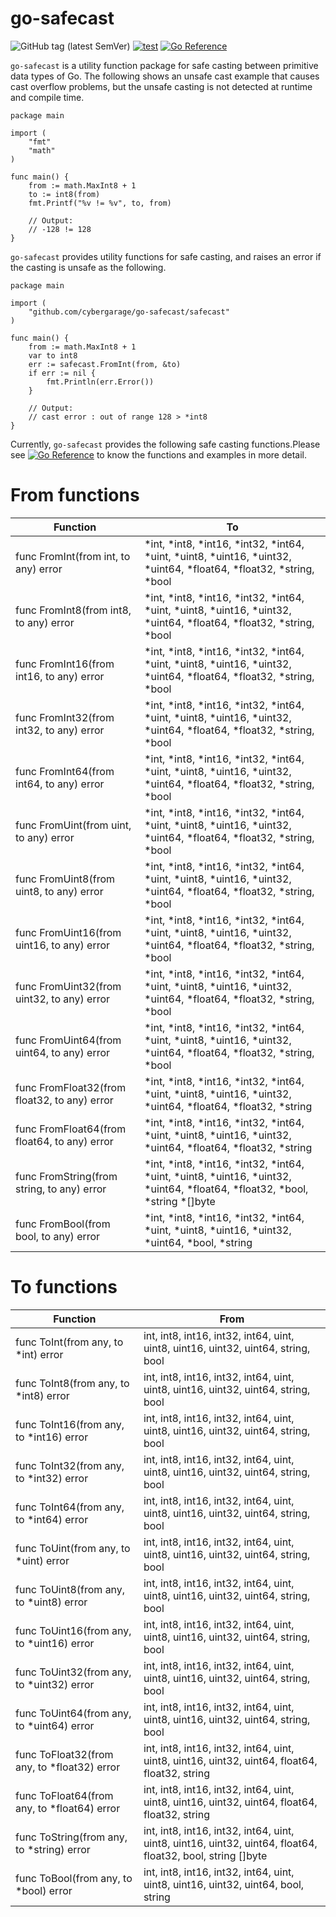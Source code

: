 # go-safecast

![GitHub tag (latest SemVer)](https://img.shields.io/github/v/tag/cybergarage/go-safecast)
[![test](https://github.com/cybergarage/go-safecast/actions/workflows/make.yml/badge.svg)](https://github.com/cybergarage/go-safecast/actions/workflows/make.yml)
[![Go Reference](https://pkg.go.dev/badge/github.com/cybergarage/go-safecast.svg)](https://pkg.go.dev/github.com/cybergarage/go-safecast)

`go-safecast` is a utility function package for safe casting between primitive data types of Go. The following shows an unsafe cast example that causes cast overflow problems, but the unsafe casting is not detected at runtime and compile time.

```
package main

import (
    "fmt"
    "math"
)

func main() {
    from := math.MaxInt8 + 1
    to := int8(from)
    fmt.Printf("%v != %v", to, from)

    // Output:
    // -128 != 128
}
```

`go-safecast` provides utility functions for safe casting, and raises an error if the casting is unsafe as the following.

```
package main

import (
    "github.com/cybergarage/go-safecast/safecast"
)

func main() {
    from := math.MaxInt8 + 1
    var to int8
    err := safecast.FromInt(from, &to)
    if err := nil {
        fmt.Println(err.Error())
    }

    // Output:
    // cast error : out of range 128 > *int8
}
```

Currently, `go-safecast` provides the following safe casting functions.Please see [![Go Reference](https://pkg.go.dev/badge/github.com/cybergarage/go-safecast.svg)](https://pkg.go.dev/github.com/cybergarage/go-safecast) to know the functions and examples in more detail.

# From functions
|Function                                    |To                                                                             |
|--------------------------------------------|-------------------------------------------------------------------------------|
|func FromInt(from int, to any) error      | *int, *int8, *int16, *int32, *int64, *uint, *uint8, *uint16, *uint32, *uint64, *float64, *float32, *string, *bool |
|func FromInt8(from int8, to any) error      | *int, *int8, *int16, *int32, *int64, *uint, *uint8, *uint16, *uint32, *uint64, *float64, *float32, *string, *bool |
|func FromInt16(from int16, to any) error    | *int, *int8, *int16, *int32, *int64, *uint, *uint8, *uint16, *uint32, *uint64, *float64, *float32, *string, *bool |
|func FromInt32(from int32, to any) error    | *int, *int8, *int16, *int32, *int64, *uint, *uint8, *uint16, *uint32, *uint64, *float64, *float32, *string, *bool |
|func FromInt64(from int64, to any) error    | *int, *int8, *int16, *int32, *int64, *uint, *uint8, *uint16, *uint32, *uint64, *float64, *float32, *string, *bool |
|func FromUint(from uint, to any) error      | *int, *int8, *int16, *int32, *int64, *uint, *uint8, *uint16, *uint32, *uint64, *float64, *float32, *string, *bool |
|func FromUint8(from uint8, to any) error    | *int, *int8, *int16, *int32, *int64, *uint, *uint8, *uint16, *uint32, *uint64, *float64, *float32, *string, *bool |
|func FromUint16(from uint16, to any) error  | *int, *int8, *int16, *int32, *int64, *uint, *uint8, *uint16, *uint32, *uint64, *float64, *float32, *string, *bool |
|func FromUint32(from uint32, to any) error  | *int, *int8, *int16, *int32, *int64, *uint, *uint8, *uint16, *uint32, *uint64, *float64, *float32, *string, *bool |
|func FromUint64(from uint64, to any) error  | *int, *int8, *int16, *int32, *int64, *uint, *uint8, *uint16, *uint32, *uint64, *float64, *float32, *string, *bool |
|func FromFloat32(from float32, to any) error| *int, *int8, *int16, *int32, *int64, *uint, *uint8, *uint16, *uint32, *uint64, *float64, *float32, *string |
|func FromFloat64(from float64, to any) error| *int, *int8, *int16, *int32, *int64, *uint, *uint8, *uint16, *uint32, *uint64, *float64, *float32, *string |
|func FromString(from string, to any) error  | *int, *int8, *int16, *int32, *int64, *uint, *uint8, *uint16, *uint32, *uint64, *float64, *float32, *bool, *string *[]byte |
|func FromBool(from bool, to any) error      | *int, *int8, *int16, *int32, *int64, *uint, *uint8, *uint16, *uint32, *uint64, *bool, *string |

# To functions

|Function                                    |From                                                                            |
|--------------------------------------------|-------------------------------------------------------------------------------|
|func ToInt(from any, to *int) error        | int, int8, int16, int32, int64, uint, uint8, uint16, uint32, uint64, string, bool |
|func ToInt8(from any, to *int8) error      | int, int8, int16, int32, int64, uint, uint8, uint16, uint32, uint64, string, bool |
|func ToInt16(from any, to *int16) error    | int, int8, int16, int32, int64, uint, uint8, uint16, uint32, uint64, string, bool |
|func ToInt32(from any, to *int32) error    | int, int8, int16, int32, int64, uint, uint8, uint16, uint32, uint64, string, bool |
|func ToInt64(from any, to *int64) error    | int, int8, int16, int32, int64, uint, uint8, uint16, uint32, uint64, string, bool |
|func ToUint(from any, to *uint) error      | int, int8, int16, int32, int64, uint, uint8, uint16, uint32, uint64, string, bool |
|func ToUint8(from any, to *uint8) error    | int, int8, int16, int32, int64, uint, uint8, uint16, uint32, uint64, string, bool |
|func ToUint16(from any, to *uint16) error  | int, int8, int16, int32, int64, uint, uint8, uint16, uint32, uint64, string, bool |
|func ToUint32(from any, to *uint32) error  | int, int8, int16, int32, int64, uint, uint8, uint16, uint32, uint64, string, bool |
|func ToUint64(from any, to *uint64) error  | int, int8, int16, int32, int64, uint, uint8, uint16, uint32, uint64, string, bool |
|func ToFloat32(from any, to *float32) error| int, int8, int16, int32, int64, uint, uint8, uint16, uint32, uint64, float64, float32, string |
|func ToFloat64(from any, to *float64) error| int, int8, int16, int32, int64, uint, uint8, uint16, uint32, uint64, float64, float32, string |
|func ToString(from any, to *string) error  | int, int8, int16, int32, int64, uint, uint8, uint16, uint32, uint64, float64, float32, bool, string []byte |
|func ToBool(from any, to *bool) error      | int, int8, int16, int32, int64, uint, uint8, uint16, uint32, uint64, bool, string |

